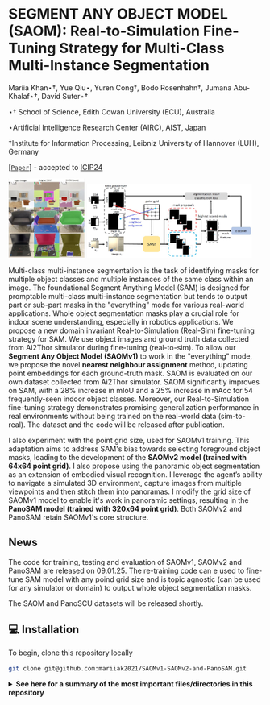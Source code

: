 # SEGMENT ANY OBJECT MODEL (SAOM): Real-to-Simulation Fine-Tuning Strategy for Multi-Class Multi-Instance Segmentation 
<p>Mariia Khan⋆†, Yue Qiu⋆, Yuren Cong†, Bodo Rosenhahn†, Jumana Abu-Khalaf⋆†, David Suter⋆†</p>


<p>⋆† School of Science, Edith Cowan University (ECU), Australia</p>

<p>⋆Artificial Intelligence Research Center (AIRC), AIST, Japan</p>

<p>†Institute for Information Processing, Leibniz University of Hannover (LUH), Germany</p>

[[`Paper`](https://arxiv.org/abs/2403.10780)] - accepted to [ICIP24](https://2024.ieeeicip.org/)

<p float="left">
  <img src="main.JPG?raw=true" width="30%" />
  <img src="pipeline.JPG?raw=true" width="65%" /> 
</p>

Multi-class multi-instance segmentation is the task of identifying masks for multiple object classes and multiple instances of the same class within an image. The foundational Segment Anything Model (SAM) is designed for promptable multi-class multi-instance segmentation but tends to output part or sub-part masks in the "everything" mode for various real-world applications. Whole object segmentation masks play a crucial role for indoor scene understanding, especially in robotics applications. We propose a new domain invariant Real-to-Simulation (Real-Sim) fine-tuning strategy for SAM. We use object images and ground truth data collected from Ai2Thor simulator during fine-tuning (real-to-sim). To allow our **Segment Any Object Model (SAOMv1)** to work in the "everything" mode, we propose the novel **nearest neighbour assignment** method, updating point embeddings for each ground-truth mask. SAOM is evaluated on our own dataset collected from Ai2Thor simulator. SAOM significantly improves on SAM, with a 28% increase in mIoU and a 25% increase in mAcc for 54 frequently-seen indoor object classes. Moreover, our Real-to-Simulation fine-tuning strategy demonstrates promising generalization performance in real environments without being trained on the real-world data (sim-to-real). The dataset and the code will be released after publication.

I also experiment with the point grid size, used for SAOMv1 training. This adaptation aims to address SAM's bias towards selecting foreground object masks, leading to the development of the **SAOMv2 model (trained with 64x64 point grid)**. I also propose using the panoramic object segmentation as an extension of embodied visual recognition. I leverage the agent’s ability to navigate a simulated 3D environment, capture images from multiple viewpoints and then stitch them into panoramas. I modify the grid size of SAOMv1 model to enable it's work in panoramic settings, resulting in the **PanoSAM model (trained with 320x64 point grid)**. Both SAOMv2 and PanoSAM retain SAOMv1's core structure.

## News
The code for training, testing and evaluation of SAOMv1, SAOMv2 and PanoSAM are released on 09.01.25. The re-training code can e used to fine-tune SAM model with any poind grid size and is topic agnostic (can be used for any simulator or domain) to output whole object segmentation masks.

The SAOM and PanoSCU datasets will be released shortly.

## 💻 Installation

To begin, clone this repository locally
```bash
git clone git@github.com:mariiak2021/SAOMv1-SAOMv2-and-PanoSAM.git 
```
<details>
<summary><b>See here for a summary of the most important files/directories in this repository</b> </summary> 
<p>

Here's a quick summary of the most important files/directories in this repository:
* `finetuneSAM.py` the fine-tuning script, which can be used for any of SAOMv1, SAOMv2 or PanoSAM training;
* `environment.yml` the file with all requirements to set up conda environment
* `show.py the file` used for saving output masks during testing the model
* `testbatch.py` the file to use while testing the re-trained model performance
* `eval_miou.py` the file to use for evaluating the output masks
* `DSmetadataPanoSAM.json` the mapping between masksa and images for PanoSAM model DS
* `DSmetadataSAOMv1.json` the mapping between masksa and images for SAOMv1 model DS
  `DSmetadataSAOMv2.json` the mapping between masksa and images for SAOMv2 model DS
* `per_segment_anything/`
    - `automatic_mask_generator.py` - The file used for testing fine-tuned SAM version, where you can set all parameters like IoU threshold.
    - `samwrapperpano.py` - The file used for training the model, e.g. finding the location prior for each object and getting it's nearest neighbor from the point grid.
* `persamf/` - the foder for output of the testing/training stages
* `dataset/`
    - `SCDTrack2PhD.py` - The file used for setting up the dataset files for traing/testing/validation




You can then install requirements by using conda, we can create a `embclone` environment with our requirements by running
```bash
export MY_ENV_NAME=embclip-rearrange
export CONDA_BASE="$(dirname $(dirname "${CONDA_EXE}"))"
export PIP_SRC="${CONDA_BASE}/envs/${MY_ENV_NAME}/pipsrc"
conda env create --file environment.yml --name $MY_ENV_NAME
```

Download weights for the original SAM  model (ViT-H SAM model and ViT-B SAM model.) from here (place the download .ph file into the root of the folder): 
```bash
https://github.com/facebookresearch/segment-anything
```
<details>


</p>
</details>

To train the model on several GPUs run:
```bash
CUDA_VISIBLE_DEVICES=0,1,2,3 torchrun --nproc_per_node=4 finetuneSAM.py --world_size 4
```

To evaluate the model run:
```bash
CUDA_VISIBLE_DEVICES=0,1,2,3 torchrun --nproc_per_node=4 finetuneSAM.py --world_size 4  --eval_only
```

After you get the output masks for evaluation run:
```bash
eval_miou.py
```

To run the re-trained model in the everything mode run:
```bash
tesbatch.py
```

